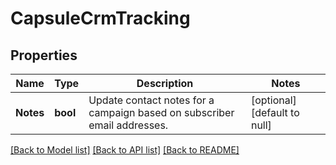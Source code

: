 # CapsuleCrmTracking

## Properties
Name | Type | Description | Notes
------------ | ------------- | ------------- | -------------
**Notes** | **bool** | Update contact notes for a campaign based on subscriber email addresses. | [optional] [default to null]

[[Back to Model list]](../README.md#documentation-for-models) [[Back to API list]](../README.md#documentation-for-api-endpoints) [[Back to README]](../README.md)

